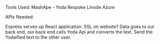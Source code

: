 Tools Used:
MashApe - Yoda
Respoke
Linode
Azure

APIs Needed:

Express serves up React application.
SSL on website?
Data goes to our back end, our back end calls Yoda Api and converts the text.
Send the Yodaified text to the other user.

